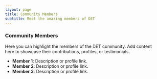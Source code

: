 ```yaml
---
layout: page
title: Community Members
subtitle: Meet the amazing members of DET
---
```


### Community Members

Here you can highlight the members of the DET community. Add content here to showcase their contributions, profiles, or testimonials.

- **Member 1**: Description or profile link.
- **Member 2**: Description or profile link.
- **Member 3**: Description or profile link.